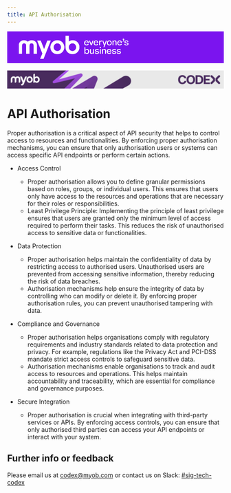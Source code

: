 ```yaml
---
title: API Authorisation
---
```


![MYOB Banner](../../../assets/images/myob-banner.png)

<!-- confluence-page-id: 9547286169 -->
![](../../assets/BANNER.png)

# API Authorisation

Proper authorisation is a critical aspect of API security that helps to control access to resources and functionalities. By enforcing proper authorisation mechanisms, you can ensure that only authorisation users or systems can access specific API endpoints or perform certain actions.

 - Access Control
    - Proper authorisation allows you to define granular permissions based on roles, groups, or individual users. This ensures that users only have access to the resources and operations that are necessary for their roles or responsibilities. 
    - Least Privilege Principle: Implementing the principle of least privilege ensures that users are granted only the minimum level of access required to perform their tasks. This reduces the risk of unauthorised access to sensitive data or functionalities.

- Data Protection
  - Proper authorisation helps maintain the confidentiality of data by restricting access to authorised users. Unauthorised users are prevented from accessing sensitive information, thereby reducing the risk of data breaches.
  - Authorisation mechanisms help ensure the integrity of data by controlling who can modify or delete it. By enforcing proper authorisation rules, you can prevent unauthorised tampering with data.

- Compliance and Governance
  - Proper authorisation helps organisations comply with regulatory requirements and industry standards related to data protection and privacy. For example, regulations like the Privacy Act and PCI-DSS mandate strict access controls to safeguard sensitive data.
  - Authorisation mechanisms enable organisations to track and audit access to resources and operations. This helps maintain accountability and traceability, which are essential for compliance and governance purposes.

 - Secure Integration
   - Proper authorisation is crucial when integrating with third-party services or APIs. By enforcing access controls, you can ensure that only authorised third parties can access your API endpoints or interact with your system.

## Further info or feedback
Please email us at codex@myob.com or contact us on Slack: [#sig-tech-codex](https://myob.slack.com/archives/C02N8ADPGUX)
